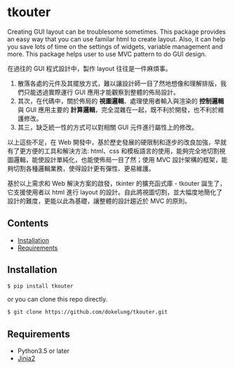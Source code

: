 # tkouter

Creating GUI layout can be troublesome sometimes.
This package provides an easy way that you can use familar html to create layout.
Also, it can help you save lots of time on the settings of widgets, variable
management and more.
This package helps user to use MVC pattern to do GUI design.

在過往的 GUI 程式設計中，製作 layout 往往是一件麻煩事。

1. 散落各處的元件及其擺放方式，難以讓設計師一目了然地想像和理解排版，我們只能透過實際運行 GUI 應用才能觀察到整體的佈局設計。
2. 其次，在代碼中，關於佈局的 **視圖邏輯**、處理使用者輸入與渲染的 **控制邏輯** 與 GUI 應用主要的 **計算邏輯**，完全混雜在一起，既不利於開發，也不利於維護修改。
3. 其三，缺乏統一性的方式可以對相關 GUI 元件進行屬性上的修改。

以上這些不足，在 Web 開發中，基於歷史發展的硬限制和逐步的改良加強，早就有了更方便的工具和解決方法: html、css 和模板語言的使用，能夠完全地切割視圖邏輯，能使設計單純化，也能使佈局一目了然；使用 MVC 設計架構的框架，能夠切割各種邏輯業務，使得設計更有彈性、更易維護。

基於以上需求和 Web 解決方案的啟發，tkinter 的擴充函式庫 - tkouter 誕生了，它支援使用者以 html 進行 layout 的設計。自此將視圖切割，並大幅度地簡化了設計的難度，更能以此為基礎，讓整體的設計趨近於 MVC 的原則。

## Contents

* [Installation](#installation)
* [Requirements](#requirements)

## Installation

```sh
$ pip install tkouter
```

or you can clone this repo directly.

```sh
$ git clone https://github.com/dokelung/tkouter.git
```

## Requirements

* Python3.5 or later
* [Jinja2](http://jinja.pocoo.org/docs/2.10/)
